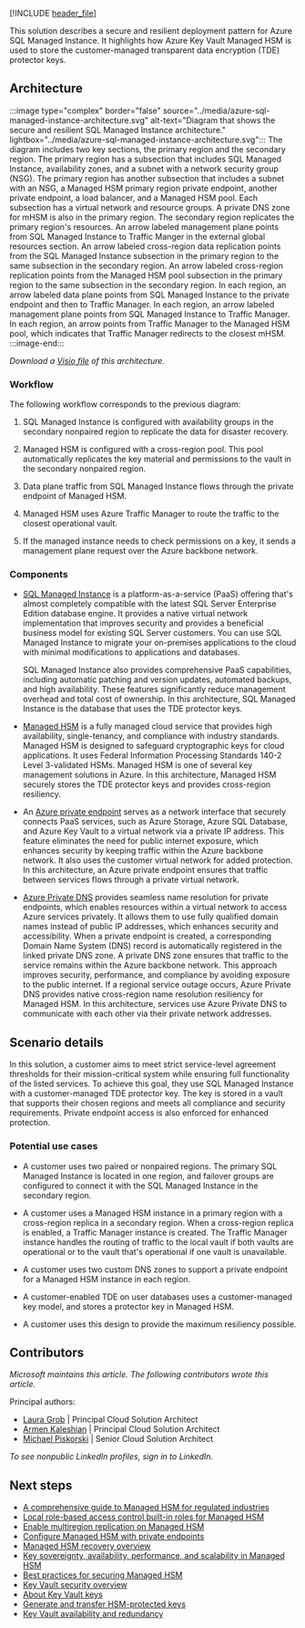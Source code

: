 [!INCLUDE [header_file](../../../includes/sol-idea-header.md)]

This solution describes a secure and resilient deployment pattern for Azure SQL Managed Instance. It highlights how Azure Key Vault Managed HSM is used to store the customer-managed transparent data encryption (TDE) protector keys.

## Architecture

:::image type="complex" border="false" source="../media/azure-sql-managed-instance-architecture.svg" alt-text="Diagram that shows the secure and resilient SQL Managed Instance architecture." lightbox="../media/azure-sql-managed-instance-architecture.svg":::
   The diagram includes two key sections, the primary region and the secondary region. The primary region has a subsection that includes SQL Managed Instance, availability zones, and a subnet with a network security group (NSG). The primary region has another subsection that includes a subnet with an NSG, a Managed HSM primary region private endpoint, another private endpoint, a load balancer, and a Managed HSM pool. Each subsection has a virtual network and resource groups. A private DNS zone for mHSM is also in the primary region. The secondary region replicates the primary region's resources. An arrow labeled management plane points from SQL Managed Instance to Traffic Manger in the external global resources section. An arrow labeled cross-region data replication points from the SQL Managed Instance subsection in the primary region to the same subsection in the secondary region. An arrow labeled cross-region replication points from the Managed HSM pool subsection in the primary region to the same subsection in the secondary region. In each region, an arrow labeled data plane points from SQL Managed Instance to the private endpoint and then to Traffic Manager. In each region, an arrow labeled management plane points from SQL Managed Instance to Traffic Manager. In each region, an arrow points from Traffic Manager to the Managed HSM pool, which indicates that Traffic Manager redirects to the closest mHSM.
:::image-end:::

*Download a [Visio file](https://arch-center.azureedge.net/azure-sql-managed-instance-architecture.vsdx) of this architecture.*

### Workflow

The following workflow corresponds to the previous diagram:

1. SQL Managed Instance is configured with availability groups in the secondary nonpaired region to replicate the data for disaster recovery.

1. Managed HSM is configured with a cross-region pool. This pool automatically replicates the key material and permissions to the vault in the secondary nonpaired region.

1. Data plane traffic from SQL Managed Instance flows through the private endpoint of Managed HSM.

1. Managed HSM uses Azure Traffic Manager to route the traffic to the closest operational vault.

1. If the managed instance needs to check permissions on a key, it sends a management plane request over the Azure backbone network.

### Components

- [SQL Managed Instance](/azure/well-architected/service-guides/azure-sql-managed-instance/reliability) is a platform-as-a-service (PaaS) offering that's almost completely compatible with the latest SQL Server Enterprise Edition database engine. It provides a native virtual network implementation that improves security and provides a beneficial business model for existing SQL Server customers. You can use SQL Managed Instance to migrate your on-premises applications to the cloud with minimal modifications to applications and databases.

  SQL Managed Instance also provides comprehensive PaaS capabilities, including automatic patching and version updates, automated backups, and high availability. These features significantly reduce management overhead and total cost of ownership. In this architecture, SQL Managed Instance is the database that uses the TDE protector keys.

- [Managed HSM](/azure/key-vault/managed-hsm/overview) is a fully managed cloud service that provides high availability, single-tenancy, and compliance with industry standards. Managed HSM is designed to safeguard cryptographic keys for cloud applications. It uses Federal Information Processing Standards 140-2 Level 3-validated HSMs. Managed HSM is one of several key management solutions in Azure. In this architecture, Managed HSM securely stores the TDE protector keys and provides cross-region resiliency.

- An [Azure private endpoint](/azure/private-link/private-endpoint-overview) serves as a network interface that securely connects PaaS services, such as Azure Storage, Azure SQL Database, and Azure Key Vault to a virtual network via a private IP address. This feature eliminates the need for public internet exposure, which enhances security by keeping traffic within the Azure backbone network. It also uses the customer virtual network for added protection. In this architecture, an Azure private endpoint ensures that traffic between services flows through a private virtual network.

- [Azure Private DNS](/azure/dns/private-dns-overview) provides seamless name resolution for private endpoints, which enables resources within a virtual network to access Azure services privately. It allows them to use fully qualified domain names instead of public IP addresses, which enhances security and accessibility. When a private endpoint is created, a corresponding Domain Name System (DNS) record is automatically registered in the linked private DNS zone. A private DNS zone ensures that traffic to the service remains within the Azure backbone network. This approach improves security, performance, and compliance by avoiding exposure to the public internet. If a regional service outage occurs, Azure Private DNS provides native cross-region name resolution resiliency for Managed HSM. In this architecture, services use Azure Private DNS to communicate with each other via their private network addresses.

## Scenario details

In this solution, a customer aims to meet strict service-level agreement thresholds for their mission-critical system while ensuring full functionality of the listed services. To achieve this goal, they use SQL Managed Instance with a customer-managed TDE protector key. The key is stored in a vault that supports their chosen regions and meets all compliance and security requirements. Private endpoint access is also enforced for enhanced protection.

### Potential use cases

- A customer uses two paired or nonpaired regions. The primary SQL Managed Instance is located in one region, and failover groups are configured to connect it with the SQL Managed Instance in the secondary region.

- A customer uses a Managed HSM instance in a primary region with a cross-region replica in a secondary region. When a cross-region replica is enabled, a Traffic Manager instance is created. The Traffic Manager instance handles the routing of traffic to the local vault if both vaults are operational or to the vault that's operational if one vault is unavailable.

- A customer uses two custom DNS zones to support a private endpoint for a Managed HSM instance in each region.

- A customer-enabled TDE on user databases uses a customer-managed key model, and stores a protector key in Managed HSM.

- A customer uses this design to provide the maximum resiliency possible.

## Contributors

*Microsoft maintains this article. The following contributors wrote this article.*

Principal authors:

- [Laura Grob](https://www.linkedin.com/in/laura-grob/) | Principal Cloud Solution Architect
- [Armen Kaleshian](https://www.linkedin.com/in/akaleshian/) | Principal Cloud Solution Architect
- [Michael Piskorski](https://www.linkedin.com/in/mike-piskorski-1451272/) | Senior Cloud Solution Architect

*To see nonpublic LinkedIn profiles, sign in to LinkedIn.*

## Next steps

- [A comprehensive guide to Managed HSM for regulated industries](https://techcommunity.microsoft.com/t5/azure-infrastructure-blog/a-comprehensive-guide-to-azure-managed-hsm-for-regulated/ba-p/4100749)
- [Local role-based access control built-in roles for Managed HSM](/azure/key-vault/managed-hsm/built-in-roles)
- [Enable multiregion replication on Managed HSM](/azure/key-vault/managed-hsm/multi-region-replication)
- [Configure Managed HSM with private endpoints](/azure/key-vault/managed-hsm/private-link)
- [Managed HSM recovery overview](/azure/key-vault/managed-hsm/recovery)
- [Key sovereignty, availability, performance, and scalability in Managed HSM](/azure/key-vault/managed-hsm/managed-hsm-technical-details)
- [Best practices for securing Managed HSM](/azure/key-vault/managed-hsm/best-practices)
- [Key Vault security overview](/azure/key-vault/general/security-features)
- [About Key Vault keys](/azure/key-vault/keys/about-keys)
- [Generate and transfer HSM-protected keys](/azure/key-vault/keys/hsm-protected-keys-byok)
- [Key Vault availability and redundancy](/azure/key-vault/general/disaster-recovery-guidance)
